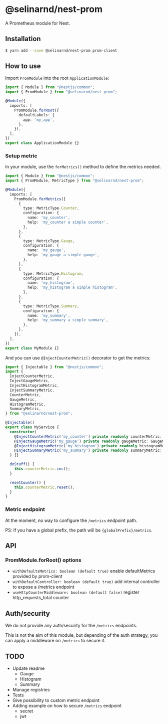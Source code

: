 # @selinarnd/nest-prom

A Prometheus module for Nest.

## Installation

```bash
$ yarn add --save @selinarnd/nest-prom prom-client
```

## How to use

Import `PromModule` into the root `ApplicationModule`:

```typescript
import { Module } from "@nestjs/common";
import { PromModule } from "@selinarnd/nest-prom";

@Module({
  imports: [
    PromModule.forRoot({
      defaultLabels: {
        app: 'my_app',
      },
    }),
  ],
})
export class ApplicationModule {}
```

### Setup metric

In your module, use the `forMetrics()` method to define the metrics needed.

```typescript
import { Module } from "@nestjs/common";
import { PromModule, MetricType } from "@selinarnd/nest-prom";

@Module({
  imports: [
    PromModule.forMetrics([
      {
        type: MetricType.Counter,
        configuration: {
          name: 'my_counter',
          help: 'my_counter a simple counter',
        },
      },
      {
        type: MetricType.Gauge,
        configuration: {
          name: 'my_gauge',
          help: 'my_gauge a simple gauge',
        },
      },
      {
        type: MetricType.Histogram,
        configuration: {
          name: 'my_histogram',
          help: 'my_histogram a simple histogram',
        },
      },
      {
        type: MetricType.Summary,
        configuration: {
          name: 'my_summary',
          help: 'my_summary a simple summary',
        },
      },
    ]),
  ],
})
export class MyModule {}
```

And you can use `@InjectCounterMetric()` decorator to get the metrics:

```typescript
import { Injectable } from "@nestjs/common";
import {
  InjectCounterMetric,
  InjectGaugeMetric,
  InjectHistogramMetric,
  InjectSummaryMetric,
  CounterMetric,
  GaugeMetric,
  HistogramMetric,
  SummaryMetric,
} from "@selinarnd/nest-prom";

@Injectable()
export class MyService {
  constructor(
    @InjectCounterMetric('my_counter') private readonly counterMetric: CounterMetric,
    @InjectGaugeMetric('my_gauge') private readonly gaugeMetric: GaugeMetric,
    @InjectHistogramMetric('my_histogram') private readonly histogramMetric: HistogramMetric,
    @InjectSummaryMetric('my_summary') private readonly summaryMetric: SummaryMetric,
  ) {}

  doStuff() {
    this.counterMetric.inc();
  }

  resetCounter() {
    this.counterMetric.reset();
  }
}
```

### Metric endpoint

At the moment, no way to configure the `/metrics` endpoint path.

PS: If you have a global prefix, the path will be `{globalPrefix}/metrics`.

## API

### PromModule.forRoot() options

- `withDefaultsMetrics: boolean (default true)` enable defaultMetrics provided by prom-client
- `withDefaultController: boolean (default true)` add internal controller to expose a /metrics endpoint
- `useHttpCounterMiddleware: boolean (default false)` register http_requests_total counter

## Auth/security

We do not provide any auth/security for the `/metrics` endpoints.

This is not the aim of this module, but depending of the auth strategy, you can
apply a middleware on `/metrics` to secure it.

## TODO

- Update readme
  - Gauge
  - Histogram
  - Summary
- Manage registries
- Tests
- Give possibility to custom metric endpoint
- Adding example on how to secure `/metrics` endpoint
  - secret
  - jwt
  
